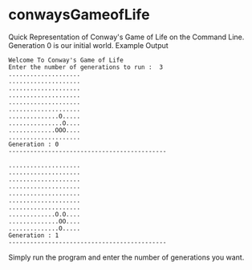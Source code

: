 # conwaysGameofLife
Quick Representation of Conway's Game of Life on the Command Line.
Generation 0 is our initial world.
Example Output
```
Welcome To Conway's Game of Life
Enter the number of generations to run :  3
....................
....................
....................
....................
....................
....................
..............O.....
...............O....
.............OOO....
....................
Generation : 0
--------------------------------------------

....................
....................
....................
....................
....................
....................
....................
.............O.O....
..............OO....
..............O.....
Generation : 1
--------------------------------------------

```
Simply run the program and enter the number of generations you want.
